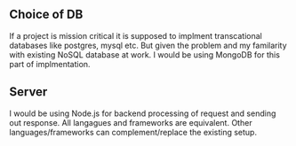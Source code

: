 Choice of DB
---
If a project is mission critical it is supposed to implment transcational databases like postgres, mysql etc.
But given the problem and my familarity with existing NoSQL database at work. I would be using MongoDB for this part of implmentation.

Server
---
I would be using Node.js for backend processing of request and sending out response. All langagues and frameworks are equivalent. Other languages/frameworks can complement/replace the existing setup.
